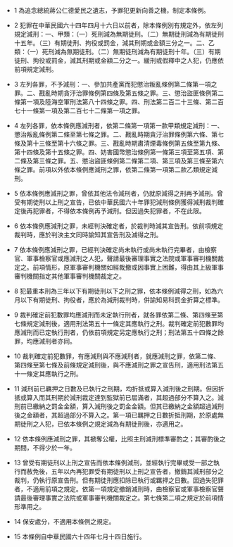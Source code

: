 * 1 為追念總統蔣公仁德愛民之遺志，予罪犯更新向善之機，制定本條例。

* 2 犯罪在中華民國六十四年四月十六日以前者，除本條例別有規定外，依左列規定減刑：一、甲類：（一）死刑減為無期徒刑。（二）無期徒刑減為有期徒刑十五年。（三）有期徒刑、拘役或罰金，減其刑期或金額三分之一。二、乙類：（一）死刑減為無期徒刑。（二）無期徒刑減為有期徒刑十年。（三）有期徒刑、拘役或罰金，減其刑期或金額二分之一。緩刑或假釋中之人犯，仍應依前項規定減刑。

* 3 左列各罪，不予減刑：一、參加共產黨而犯懲治叛亂條例第二條第一項之罪。二、戡亂時期貪汙治罪條例第四條及第五條之罪。三、懲治盜匪條例第二條第一項及陸海空軍刑法第八十四條之罪。四、刑法第二百二十三條、第二百七十一條第一項及第二百七十二條第一項之罪。

* 4 左列各罪，依本條例應減刑者，依第二條第一項第一款甲類規定減刑：一、懲治叛亂條例第二條至第七條之罪。二、戡亂時期貪汙治罪條例第六條、第七條及第十三條至第十六條之罪。三、戡亂時期肅清煙毒條例第五條至第九條、第十四條及第十五條之罪。四、妨害國幣懲治條例第一條第三項至第五項、第二條及第三條之罪。五、懲治盜匪條例第二條第二項、第三項及第三條至第六條之罪。前項以外依本條例應減刑之罪，依第二條第一項第二款乙類規定減刑。

* 5 依本條例應減刑之罪，曾依其他法令減刑者，仍就原減得之刑再予減刑。曾受有期徒刑以上刑之宣告，已依中華民國六十年罪犯減刑條例獲得減刑裁判確定後再犯罪者，不得依本條例再予減刑。但因過失犯罪者，不在此限。

* 6 依本條例應減刑之罪，未經判決確定者，於裁判時減其宣告刑。依前項規定裁判時，應於判決主文同時諭知其宣告刑及減得之刑。

* 7 依本條例應減刑之罪，已經判決確定尚未執行或尚未執行完畢者，由檢察官、軍事檢察官或應減刑之人犯，聲請最後審理事實之法院或軍事審判機關裁定之。前項情形，原軍事審判機關如經裁撤或因事實上困難，得由其上級軍事審判機關指定其他軍事審判機關裁定之。

* 8 犯最重本刑為三年以下有期徒刑以下之刑之罪，依本條例減得之刑，如為六月以下有期徒刑、拘役者，應於為減刑裁判時，併諭知易科罰金折算之標準。

* 9 裁判確定前犯數罪均應減刑而未定執行刑者，就各罪依第二條、第四條至第七條規定減刑後，適用刑法第五十一條定其應執行之刑。裁判確定前犯數罪均應減刑而已定執行刑者，仍依前項規定另定應執行之刑；刑法第五十四條之餘罪，均應減刑者亦同。

* 10 裁判確定前犯數罪，有應減刑與不應減刑者，就應減刑之罪，依第二條、第四條至第七條及前條規定減刑後，與不應減刑之罪之宣告刑，適用刑法第五十一條定其應執行之刑。

* 11 減刑前已羈押之日數及已執行之刑期，均折抵或算入減刑後之刑期。但因折抵或算入而其刑期於減刑裁定達到監獄前已屆滿者，其超過部分不算入之。減刑前已繳納之罰金金額，算入減刑後之罰金金額。但其已繳納之金額超過減刑後之金額者，其超過部分不算入之。第一項已羈押之日數折抵刑期，於原處無期徒刑之人犯，已依本條例之規定減為有期徒刑後，亦適用之。

* 12 依本條例應減刑之罪，其褫奪公權，比照主刑減刑標準審酌之；其審酌後之期間，不得少於一年。

* 13 曾受有期徒刑以上刑之宣告而依本條例減刑，並經執行完畢或受一部之執行而赦免後，五年以內再犯罪受有期徒刑以上刑之宣告者，撤銷其減刑部分之裁判，仍執行原宣告刑。但有期徒刑應扣除已執行或羈押之日數。因過失犯罪者，不適用前項之規定。依第一項規定撤銷減刑時，由檢察官或軍事檢察官聲請最後審理事實之法院或軍事審判機關裁定之。第七條第二項之規定於前項情形準用之。

* 14 保安處分，不適用本條例之規定。

* 15 本條例自中華民國六十四年七月十四日施行。

